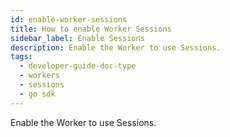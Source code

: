 ```yaml
---
id: enable-worker-sessions
title: How to enable Worker Sessions
sidebar_label: Enable Sessions
description: Enable the Worker to use Sessions.
tags:
  - developer-guide-doc-type
  - workers
  - sessions
  - go sdk
---
```


Enable the Worker to use Sessions.
